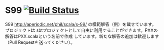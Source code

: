 S99 [![Build Status](https://travis-ci.com/scala-text/S99.svg?branch=master)](https://travis-ci.com/scala-text/S99)
===

S99 http://aperiodic.net/phil/scala/s-99/ の模範解答（例）を載せています。プロジェクトは
sbtプロジェクトとして自由に利用することができます。PXXの解答はPXX.scalaという名前で作成
しています。新たな解答の追加は歓迎します（Pull Requestを送ってください）。
